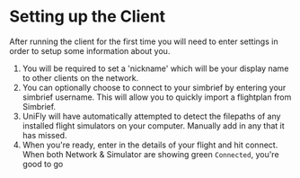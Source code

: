 # Setting up the Client

After running the client for the first time you will need to enter settings in order to setup some information about you.
1. You will be required to set a 'nickname' which will be your display name to other clients on the network.
2. You can optionally choose to connect to your simbrief by entering your simbrief username. This will allow you to quickly import a flightplan from Simbrief.
3. UniFly will have automatically attempted to detect the filepaths of any installed flight simulators on your computer. Manually add in any that it has missed.
4. When you're ready, enter in the details of your flight and hit connect. When both Network & Simulator are showing green `Connected`, you're good to go
